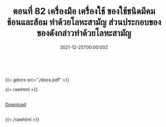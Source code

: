 ﻿---
linktitle: 82  เครื่องมือ เครื่องใช้ ของใช้ชนิดมีคม ช้อนและส้อม ทำด้วยโลหะสามัญ ส่วนประกอบของของดังกล่าวทำด้วยโลหะสามัญ

title:  ตอนที่ 82  เครื่องมือ เครื่องใช้ ของใช้ชนิดมีคม ช้อนและส้อม ทำด้วยโลหะสามัญ ส่วนประกอบของของดังกล่าวทำด้วยโลหะสามัญ
date: "2021-12-25T00:00:00Z"
lastmod: "2021-12-25T00:00:00Z"
draft: false
toc: false 
type: series 
categories: ["พิกัดศุลกากร"]
tags: ["รหัสสถิติ"]
authors: ["admin"]
menu:
  ts_2022:
    parent: รหัสสถิติสินค้า ฉบับปี 2565
    weight: 78

weight: 78
---

<br>

{{< gdocs src="./docs.pdf" >}}


{{< rawhtml >}}
<br>

<br>
<div class="article-tags">
<a class="badge badge-danger" href="./docs.pdf" target="_blank" id="download_files_new">Download</a>

</div>
<br>

{{< /rawhtml >}}
